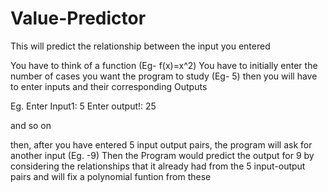 # Value-Predictor
This will predict the relationship between the input you entered

You have to think of a function (Eg- f(x)=x^2)
You have to initially enter the number of cases you want the program to study (Eg- 5)
then you will have to enter inputs and their corresponding Outputs

Eg.
Enter Input1: 5
Enter output!: 25

and so on

then, after you have entered 5 input output pairs, the program will ask for another input (Eg. -9)
Then the Program would predict the output for 9 by considering the relationships that it already had
from the 5 input-output pairs and will fix a polynomial funtion from these 
